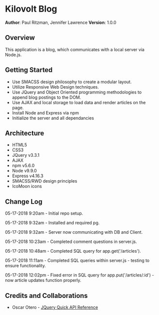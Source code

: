 # Kilovolt Blog

**Author**: Paul Ritzman, Jennifer Lawrence
**Version**: 1.0.0

## Overview
This application is a blog, which communicates with a local server via Node.js.

## Getting Started
* Use SMACSS design philosophy to create a modular layout.
* Utilize Responsive Web Design techniques.
* Use JQuery and Object Oriented programming methodologies to append blog postings to the DOM.
* Use AJAX and local storage to load data and render articles on the page.
* Install Node and Express via npm
* Initialize the server and all dependancies

## Architecture
* HTML5
* CSS3
* JQuery v3.3.1
* AJAX
* npm v5.6.0
* Node v9.9.0
* Express v4.16.3
* SMACSS/RWD design principles
* IcoMoon icons

## Change Log
05-17-2018 9:20am - Initial repo setup.

05-17-2018 9:32am - Installed and required pg.

05-17-2018 9:32am - Server now communicating with DB and Client.

05-17-2018 10:23am - Completed comment questions in server.js.

05-17-2018 10:48am - Completed SQL query for app.get('/articles').

05-17-2018 11:11am - Completed SQL queries within server.js - testing to ensure functionality.

05-17-2018 12:02pm - Fixed error in SQL query for app.put('/articles/:id') - now article updates function properly.

## Credits and Collaborations

* Oscar Otero - [JQuery Quick API Reference](https://oscarotero.com/jquery/)